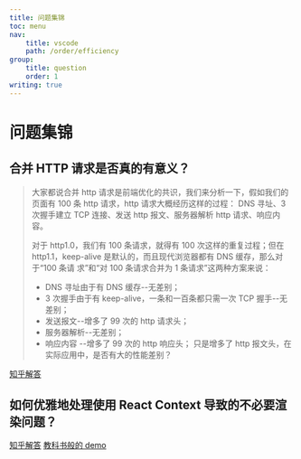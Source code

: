 ```yaml
---
title: 问题集锦
toc: menu
nav:
    title: vscode
    path: /order/efficiency
group:
    title: question
    order: 1
writing: true
---
```


# 问题集锦

## 合并 HTTP 请求是否真的有意义？

> 大家都说合并 http 请求是前端优化的共识，我们来分析一下，假如我们的页面有 100 条 http 请求，http 请求大概经历这样的过程： DNS 寻址、3 次握手建立 TCP 连接、发送 http 报文、服务器解析 http 请求、响应内容。
>
> 对于 http1.0，我们有 100 条请求，就得有 100 次这样的重复过程；但在 http1.1，keep-alive 是默认的，而且现代浏览器都有 DNS 缓存，那么对于“100 条请 求”和“对 100 条请求合并为 1 条请求”这两种方案来说：
>
> -   DNS 寻址由于有 DNS 缓存--无差别；
> -   3 次握手由于有 keep-alive，一条和一百条都只需一次 TCP 握手--无差别；
> -   发送报文--增多了 99 次的 http 请求头；
> -   服务器解析--无差别；
> -   响应内容 --增多了 99 次的 http 响应头；
>     只是增多了 http 报文头，在实际应用中，是否有大的性能差别？

[知乎解答](https://www.zhihu.com/question/34401250)

## 如何优雅地处理使用 React Context 导致的不必要渲染问题？

[知乎解答](https://www.zhihu.com/question/450047614/answer/1831528258)
[教科书般的 demo](https://codesandbox.io/s/react-codesandbox-forked-xfupk?file=/src/Demo1/index.js)
